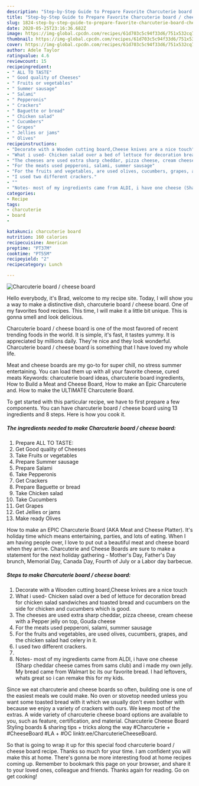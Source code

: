 ```yaml
---
description: "Step-by-Step Guide to Prepare Favorite Charcuterie board / cheese board"
title: "Step-by-Step Guide to Prepare Favorite Charcuterie board / cheese board"
slug: 1824-step-by-step-guide-to-prepare-favorite-charcuterie-board-cheese-board
date: 2020-05-25T23:16:36.682Z
image: https://img-global.cpcdn.com/recipes/61d703c5c94f33d6/751x532cq70/charcuterie-board-cheese-board-recipe-main-photo.jpg
thumbnail: https://img-global.cpcdn.com/recipes/61d703c5c94f33d6/751x532cq70/charcuterie-board-cheese-board-recipe-main-photo.jpg
cover: https://img-global.cpcdn.com/recipes/61d703c5c94f33d6/751x532cq70/charcuterie-board-cheese-board-recipe-main-photo.jpg
author: Adele Taylor
ratingvalue: 4.6
reviewcount: 15
recipeingredient:
- " ALL TO TASTE"
- " Good quality of Cheeses"
- " Fruits or vegetables"
- " Summer sausage"
- " Salami"
- " Pepperonis"
- " Crackers"
- " Baguette or bread"
- " Chicken salad"
- " Cucumbers"
- " Grapes"
- " Jellies or jams"
- " Olives"
recipeinstructions:
- "Decorate with a Wooden cutting board,Cheese knives are a nice touch"
- "What i used- Chicken salad over a bed of lettuce for decoration bread for chicken salad sandwiches and toasted bread and cucumbers on the side for chicken and cucumbers which is good."
- "The cheeses are used extra sharp cheddar, pizza cheese, cream cheese with a Pepper jelly on top, Gouda cheese"
- "For the meats used pepperoni, salami, summer sausage"
- "For the fruits and vegetables, are used olives, cucumbers, grapes, and the chicken salad had celery in it."
- "I used two different crackers."
- ""
- "Notes- most of my ingredients came from ALDI, i have one cheese (Sharp cheddar cheese cames from sams club) and i made my own jelly. My bread came from Walmart bc its our favorite bread. I had leftovers, whats great so i can remake this for my kids."
categories:
- Recipe
tags:
- charcuterie
- board
- 

katakunci: charcuterie board  
nutrition: 160 calories
recipecuisine: American
preptime: "PT37M"
cooktime: "PT55M"
recipeyield: "2"
recipecategory: Lunch

---
```



![Charcuterie board / cheese board](https://img-global.cpcdn.com/recipes/61d703c5c94f33d6/751x532cq70/charcuterie-board-cheese-board-recipe-main-photo.jpg)

Hello everybody, it's Brad, welcome to my recipe site. Today, I will show you a way to make a distinctive dish, charcuterie board / cheese board. One of my favorites food recipes. This time, I will make it a little bit unique. This is gonna smell and look delicious.

Charcuterie board / cheese board is one of the most favored of recent trending foods in the world. It is simple, it's fast, it tastes yummy. It is appreciated by millions daily. They're nice and they look wonderful. Charcuterie board / cheese board is something that I have loved my whole life.

Meat and cheese boards are my go-to for super chill, no stress summer entertaining. You can load them up with all your favorite cheese, cured meats Keywords: charcuterie board ideas, charcuterie board ingredients, How to Build a Meat and Cheese Board, How to make an Epic Charcuterie and. How to make the ULTIMATE Charcuterie Board.


To get started with this particular recipe, we have to first prepare a few components. You can have charcuterie board / cheese board using 13 ingredients and 8 steps. Here is how you cook it.

<!--inarticleads1-->

##### The ingredients needed to make Charcuterie board / cheese board:

1. Prepare  ALL TO TASTE:
1. Get  Good quality of Cheeses
1. Take  Fruits or vegetables
1. Prepare  Summer sausage
1. Prepare  Salami
1. Take  Pepperonis
1. Get  Crackers
1. Prepare  Baguette or bread
1. Take  Chicken salad
1. Take  Cucumbers
1. Get  Grapes
1. Get  Jellies or jams
1. Make ready  Olives


How to make an EPIC Charcuterie Board (AKA Meat and Cheese Platter). It&#39;s holiday time which means entertaining, parties, and lots of eating. When I am having people over, I love to put out a beautiful meat and cheese board when they arrive. Charcuterie and Cheese Boards are sure to make a statement for the next holiday gathering - Mother&#39;s Day, Father&#39;s Day brunch, Memorial Day, Canada Day, Fourth of July or a Labor day barbecue. 

<!--inarticleads2-->

##### Steps to make Charcuterie board / cheese board:

1. Decorate with a Wooden cutting board,Cheese knives are a nice touch
1. What i used- Chicken salad over a bed of lettuce for decoration bread for chicken salad sandwiches and toasted bread and cucumbers on the side for chicken and cucumbers which is good.
1. The cheeses are used extra sharp cheddar, pizza cheese, cream cheese with a Pepper jelly on top, Gouda cheese
1. For the meats used pepperoni, salami, summer sausage
1. For the fruits and vegetables, are used olives, cucumbers, grapes, and the chicken salad had celery in it.
1. I used two different crackers.
1. 
1. Notes- most of my ingredients came from ALDI, i have one cheese (Sharp cheddar cheese cames from sams club) and i made my own jelly. My bread came from Walmart bc its our favorite bread. I had leftovers, whats great so i can remake this for my kids.


Since we eat charcuterie and cheese boards so often, building one is one of the easiest meals we could make. No oven or stovetop needed unless you want some toasted bread with it which we usually don&#39;t even bother with because we enjoy a variety of crackers with ours. We keep most of the extras. A wide variety of charcuterie cheese board options are available to you, such as feature, certification, and material. Charcuterie Cheese Board Styling boards &amp; sharing tips + tricks along the way #Charcuterie + #CheeseBoard #LA + #OC linktr.ee/CharcuterieCheeseBoard. 

So that is going to wrap it up for this special food charcuterie board / cheese board recipe. Thanks so much for your time. I am confident you will make this at home. There's gonna be more interesting food at home recipes coming up. Remember to bookmark this page on your browser, and share it to your loved ones, colleague and friends. Thanks again for reading. Go on get cooking!

